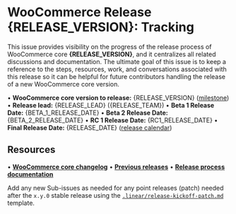 # WooCommerce Release {RELEASE_VERSION}: Tracking

This issue provides visibility on the progress of the release process of WooCommerce core **{RELEASE_VERSION}**, and it centralizes all related discussions and documentation. The ultimate goal of this issue is to keep a reference to the steps, resources, work, and conversations associated with this release so it can be helpful for future contributors handling the release of a new WooCommerce core version.

• **WooCommerce core version to release:** {RELEASE_VERSION} ([milestone](https://github.com/woocommerce/woocommerce/milestones/{MILESTONE_NUMBER}))
• **Release lead:** {RELEASE_LEAD} ({RELEASE_TEAM})
• **Beta 1 Release Date:** {BETA_1_RELEASE_DATE}
• **Beta 2 Release Date:** {BETA_2_RELEASE_DATE}
• **RC 1 Release Date:** {RC1_RELEASE_DATE}
• **Final Release Date:** {RELEASE_DATE} ([release calendar](https://developer.woocommerce.com/release-calendar/))

## Resources

• **[WooCommerce core changelog](https://github.com/woocommerce/woocommerce/blob/trunk/changelog.txt)**
• **[Previous releases](https://github.com/woocommerce/woocommerce/releases)**
• **[Release process documentation](https://developer.woocommerce.com/docs/contribution/releases/)**

Add any new Sub-issues as needed for any point releases (patch) needed after the `x.y.0` stable release using the [`.linear/release-kickoff-patch.md`](https://github.com/woocommerce/woocommerce/blob/trunk/.linear/release-kickoff-patch.md) template.
